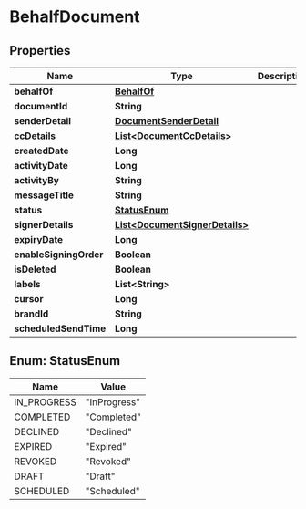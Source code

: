 

# BehalfDocument


## Properties

| Name | Type | Description | Notes |
|------------ | ------------- | ------------- | -------------|
|**behalfOf** | [**BehalfOf**](BehalfOf.md) |  |  [optional] |
|**documentId** | **String** |  |  [optional] |
|**senderDetail** | [**DocumentSenderDetail**](DocumentSenderDetail.md) |  |  [optional] |
|**ccDetails** | [**List&lt;DocumentCcDetails&gt;**](DocumentCcDetails.md) |  |  [optional] |
|**createdDate** | **Long** |  |  [optional] |
|**activityDate** | **Long** |  |  [optional] |
|**activityBy** | **String** |  |  [optional] |
|**messageTitle** | **String** |  |  [optional] |
|**status** | [**StatusEnum**](#StatusEnum) |  |  [optional] |
|**signerDetails** | [**List&lt;DocumentSignerDetails&gt;**](DocumentSignerDetails.md) |  |  [optional] |
|**expiryDate** | **Long** |  |  [optional] |
|**enableSigningOrder** | **Boolean** |  |  [optional] |
|**isDeleted** | **Boolean** |  |  [optional] |
|**labels** | **List&lt;String&gt;** |  |  [optional] |
|**cursor** | **Long** |  |  [optional] |
|**brandId** | **String** |  |  [optional] |
|**scheduledSendTime** | **Long** |  |  [optional] |



## Enum: StatusEnum

| Name | Value |
|---- | -----|
| IN_PROGRESS | &quot;InProgress&quot; |
| COMPLETED | &quot;Completed&quot; |
| DECLINED | &quot;Declined&quot; |
| EXPIRED | &quot;Expired&quot; |
| REVOKED | &quot;Revoked&quot; |
| DRAFT | &quot;Draft&quot; |
| SCHEDULED | &quot;Scheduled&quot; |



